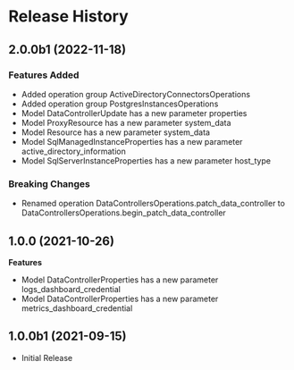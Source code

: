# Release History

## 2.0.0b1 (2022-11-18)

### Features Added

  - Added operation group ActiveDirectoryConnectorsOperations
  - Added operation group PostgresInstancesOperations
  - Model DataControllerUpdate has a new parameter properties
  - Model ProxyResource has a new parameter system_data
  - Model Resource has a new parameter system_data
  - Model SqlManagedInstanceProperties has a new parameter active_directory_information
  - Model SqlServerInstanceProperties has a new parameter host_type

### Breaking Changes

  - Renamed operation DataControllersOperations.patch_data_controller to DataControllersOperations.begin_patch_data_controller

## 1.0.0 (2021-10-26)

**Features**

  - Model DataControllerProperties has a new parameter logs_dashboard_credential
  - Model DataControllerProperties has a new parameter metrics_dashboard_credential

## 1.0.0b1 (2021-09-15)

* Initial Release
